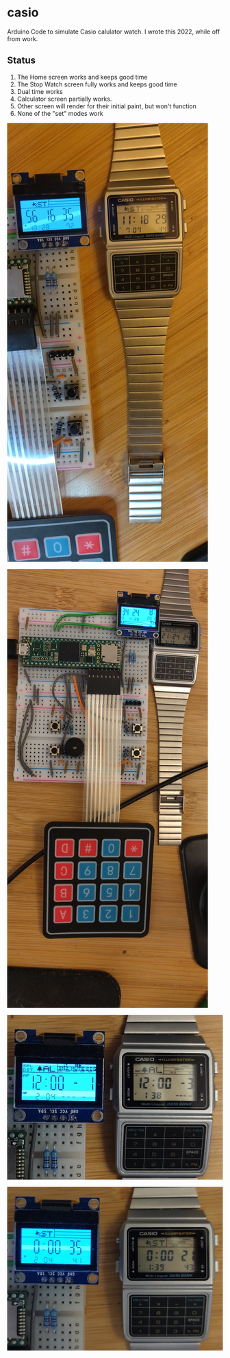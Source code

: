 # casio
Arduino Code to simulate Casio calulator watch. I wrote this 2022, while off from work.

## Status
1. The Home screen works and keeps good time
2. The Stop Watch screen fully works and keeps good time
3. Dual time works
4. Calculator screen partially works.
5. Other screen will render for their initial paint, but won't function
6. None of the "set" modes work

![alt text](https://github.com/kjs452/casio/blob/main/sideby.jpg "Casio/Teensy 1")

![alt text](https://github.com/kjs452/casio/blob/main/sidebyall.jpg "Casio/Teensy 2")

![alt text](https://github.com/kjs452/casio/blob/main/casio_1.jpg "Casio/Teensy 3")

![alt text](https://github.com/kjs452/casio/blob/main/casio_2.jpg "Casio/Teensy 4")

